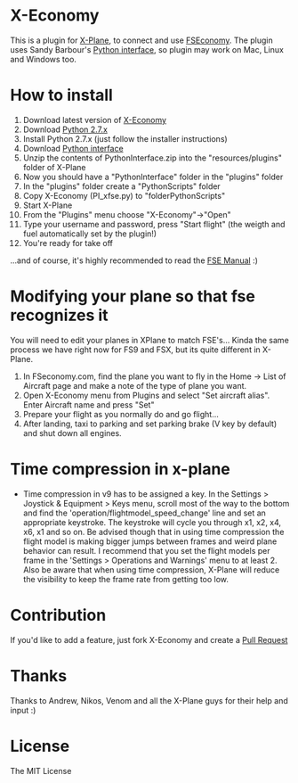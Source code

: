 # X-Economy

This is a plugin for [X-Plane](http://x-plane.com), to connect and use [FSEconomy](http://www.fseconomy.net/).
The plugin uses Sandy Barbour's [Python interface](http://www.xpluginsdk.org/python_interface.htm), so plugin may work on Mac, Linux and Windows too.


# How to install

1. Download latest version of [X-Economy](https://github.com/ksgy/x-economy/releases)
2. Download [Python 2.7.x](http://www.python.org/download/releases/)
3. Install Python 2.7.x (just follow the installer instructions)
4. Download [Python interface](http://www.xpluginsdk.org/python_interface.htm)
5. Unzip the contents of PythonInterface.zip into the "resources/plugins" folder of X-Plane
6. Now you should have a "PythonInterface" folder in the "plugins" folder
7. In the "plugins" folder create a "PythonScripts" folder
8. Copy X-Economy (PI_xfse.py) to "folderPythonScripts"
9. Start X-Plane
10. From the "Plugins" menu choose "X-Economy"->"Open"
11. Type your username and password, press "Start flight" (the weigth and fuel automatically set by the plugin!)
12. You're ready for take off

...and of course, it's highly recommended to read the [FSE Manual](https://sites.google.com/site/fseoperationsguide/) :)


# Modifying your plane so that fse recognizes it

You will need to edit your planes in XPlane to match FSE's... Kinda the same process we have right now for FS9 and FSX, but its quite different in X-Plane.

1. In FSeconomy.com, find the plane you want to fly in the Home -> List of Aircraft page and make a note of the type of plane you want.
2. Open X-Economy menu from Plugins and select "Set aircraft alias". Enter Aircraft name and press "Set"
3. Prepare your flight as you normally do and go flight...
4. After landing, taxi to parking and set parking brake (V key by default) and shut down all engines.


# Time compression in x-plane

- Time compression in v9 has to be assigned a key. In the Settings > Joystick & Equipment > Keys menu, scroll most of the way to the bottom and find the 'operation/flightmodel_speed_change' line and set an appropriate keystroke. The keystroke will cycle you through x1, x2, x4, x6, x1 and so on. Be advised though that in using time compression the flight model is making bigger jumps between frames and weird plane behavior can result. I recommend that you set the flight models per frame in the 'Settings > Operations and Warnings' menu to at least 2. Also be aware that when using time compression, X-Plane will reduce the visibility to keep the frame rate from getting too low.


# Contribution

If you'd like to add a feature, just fork X-Economy and create a [Pull Request](https://help.github.com/articles/using-pull-requests)


# Thanks

Thanks to Andrew, Nikos, Venom and all the X-Plane guys for their help and input :)


# License
The MIT License
